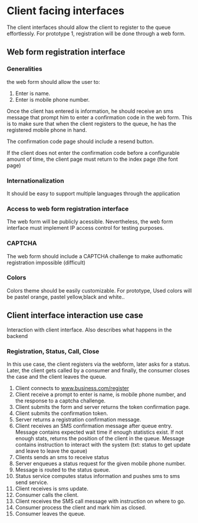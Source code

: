 # Client facing interfaces
The client interfaces should allow the client to register to the queue effortlessly. For prototype 1, registration 
will be done through a web form. 

## Web form registration interface

### Generalities
the web form should allow the user to:

1. Enter is name.
2. Enter is mobile phone number.

Once the client has entered is information, he should receive an sms message that prompt him to enter a confirmation
code in the web form. This is to make sure that when the client registers to the queue, he has the registered mobile
phone in hand. 

The confirmation code page should include a resend button.

If the client does not enter the confirmation code before a configurable amount of time, the client page must return
to the index page (the font page)

### Internationalization
It should be easy to support multiple languages through the application

### Access to web form registration interface
The web form will be publicly acessible. Nevertheless, the web form interface must implement IP access control
for testing purposes.

### CAPTCHA
The web form should include a CAPTCHA challenge to make authomatic registration impossible (difficult)

### Colors
Colors theme should be easily customizable. For prototype, Used colors will be pastel orange, pastel yellow,black
and white..

## Client interface interaction use case
Interaction with client interface. Also describes what happens in the backend

### Registration, Status, Call, Close
In this use case, the client registers via the webform, later asks for a status. Later, the client gets
called by a consumer and finally, the consumer closes the case and the client leaves the queue.

1. Client connects to www.business.com/register
2. Client receive a prompt to enter is name, is mobile phone number, and the response to a captcha challenge.
3. Client submits the form and server returns the token confirmation page.
4. Client submits the confirmation token.
5. Server returns a registration confirmation message.
6. Client receives an SMS confirmation message after queue entry. Message contains expected wait time if enough
statistics exist. If not enough stats, returns the position of the client in the queue. Message contains
instruction to interact with the system (txt: status to get update and leave to leave the queue)
7. Clients sends an sms to receive status
8. Server enqueues a status request for the given mobile phone number.
9. Message is routed to the status queue.
10. Status service computes status information and pushes sms to sms send service.
11. Client receives is sms update.
12. Consumer calls the client.
13. Client receives the SMS call message with instruction on where to go.
14. Consumer process the client and mark him as closed.
15. Consumer leaves the queue.



